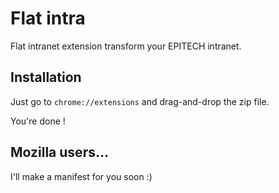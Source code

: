 # Flat intra

Flat intranet extension transform your EPITECH intranet.

 ## Installation
 
 Just go to `chrome://extensions` and drag-and-drop the zip file.
 
 You're done !
 
 ## Mozilla users...
 
 I'll make a manifest for you soon :)

